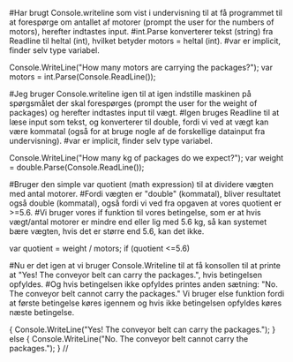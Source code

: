 #Har brugt Console.writeline som vist i undervisning til at få programmet til at forespørge om antallet af motorer (prompt the user for the numbers of motors), herefter indtastes input. 
#int.Parse konverterer tekst (string) fra Readline til heltal (int), hvilket betyder motors = heltal (int).
#var er implicit, finder selv type variabel.

Console.WriteLine("How many motors are carrying the packages?");
var motors = int.Parse(Console.ReadLine());

#Jeg bruger Console.writeline igen til at igen indstille maskinen på spørgsmålet der skal forespørges (prompt the user for the weight of packages) og herefter indtastes input til vægt.
#Igen bruges Readline til at læse input som tekst, og konverterer til double, fordi vi ved at vægt kan være kommatal (også for at bruge nogle af de forskellige datainput fra undervisning).
#var er implicit, finder selv type variabel.

Console.WriteLine("How many kg of packages do we expect?");
var weight = double.Parse(Console.ReadLine());

#Bruger den simple var quotient (math expression) til at dividere vægten med antal motorer.
#Fordi vægten er "double" (kommatal), bliver resultatet også double (kommatal), også fordi vi ved fra opgaven at vores quotient er >=5.6.
#Vi bruger vores if funktion til vores betingelse, som er at hvis vægt/antal motorer er mindre end eller lig med 5.6 kg, så kan systemet bære vægten, hvis det er større end 5.6, kan det ikke. 

var quotient = weight / motors;
if (quotient <=5.6)

#Nu er det igen at vi bruger Console.Writeline til at få konsollen til at printe at "Yes! The conveyor belt can carry the packages.", hvis betingelsen opfyldes. 
#Og hvis betingelsen ikke opfyldes printes anden sætning: "No. The conveyor belt cannot carry the packages." Vi bruger else funktion fordi at første betingelse køres igennem og hvis ikke betingelsen opfyldes køres næste betingelse. 

{ Console.WriteLine("Yes! The conveyor belt can carry the packages."); }
else
{ Console.WriteLine("No. The conveyor belt cannot carry the packages."); }
//
